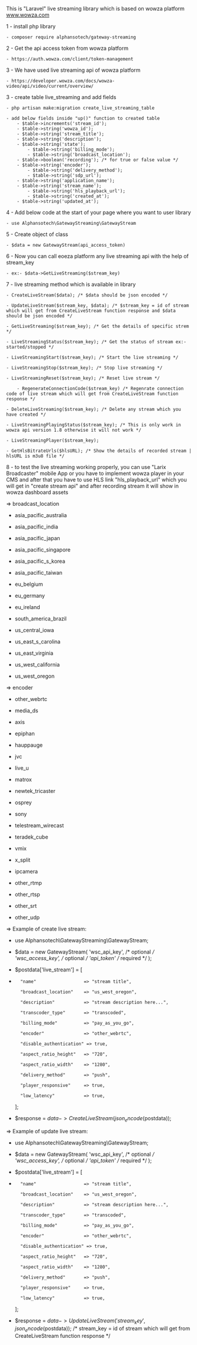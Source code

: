 This is "Laravel" live streaming library which is based on wowza platform www.wowza.com

1 - install php library

	- composer require alphansotech/gateway-streaming
 
2 - Get the api access token from wowza platform

	- https://auth.wowza.com/client/token-management
 
3 - We have used live streaming api of wowza platform

	- https://developer.wowza.com/docs/wowza-video/api/video/current/overview/

3 - create table live_streaming and add fields

	- php artisan make:migration create_live_streaming_table

 	- add below fields inside "up()" function to created table 
  		- $table->increments('stream_id');
    	- $table->string('wowza_id');
      	- $table->string('stream_title');
		- $table->string('description');
  		- $table->string('state');
    		- $table->string('billing_mode');
      		- $table->string('broadcast_location');
		- $table->boolean('recording'); /* for true or false value */
  		- $table->string('encoder');
    		- $table->string('delivery_method');
      		- $table->string('sdp_url');
		- $table->string('application_name');
  		- $table->string('stream_name');
    		- $table->string('hls_playback_url');
      		- $table->string('created_at');
		- $table->string('updated_at');

 
4 - Add below code at the start of your page where you want to user library

	- use Alphansotech\GatewayStreaming\GatewayStream
 
5 - Create object of class

	- $data = new GatewayStream(api_access_token)
 
6 - Now you can call eoeza platform any live streaming api with the help of stream_key

	- ex:- $data->GetLiveStreaming($stream_key)

7 - live streaming method which is available in library

	- CreateLiveStream($data); /* $data should be json encoded */
 
 	- UpdateLiveStream($stream_key, $data); /* $stream_key = id of stream which will get from CreateLiveStream function response and $data should be json encoded */
  
	- GetLiveStreaming($stream_key); /* Get the details of specific strem */
 
	- LiveStreamingStatus($stream_key); /* Get the status of stream ex:- started/stopped */
 
	- LiveStreamingStart($stream_key); /* Start the live streaming */
 
	- LiveStreamingStop($stream_key); /* Stop live streaming */
 
 	- LiveStreamingReset($stream_key); /* Reset live stream */

        - RegenerateConnectionCode($stream_key) /* Regenrate connection code of live stream which will get from CreateLiveStream function response */
  
	- DeleteLiveStreaming($stream_key); /* Delete any stream which you have created */
 
	- LiveStreamingPlayingStatus($stream_key); /* This is only work in wowza api version 1.8 otherwise it will not work */
 
	- LiveStreamingPlayer($stream_key);
 
	- GetHlsBitrateUrls($hlsURL); /* Show the details of recorded stream | hlsURL is m3u8 file */
 
8 - to test the live streaming working properly, you can use "Larix Broadcaster" mobile App or you have to implement wowza player in your CMS and after that you have to use HLS link "hls_playback_url" which you will get in "create stream api" and after recording stream it will show in wowza dashboard assets

=> broadcast_location

- asia_pacific_australia

- asia_pacific_india

- asia_pacific_japan

- asia_pacific_singapore

- asia_pacific_s_korea

- asia_pacific_taiwan

- eu_belgium

- eu_germany

- eu_ireland

- south_america_brazil

- us_central_iowa

- us_east_s_carolina

- us_east_virginia

- us_west_california

- us_west_oregon

=> encoder

- other_webrtc

- media_ds

- axis

- epiphan

- hauppauge

- jvc

- live_u

- matrox

- newtek_tricaster

- osprey

- sony

- telestream_wirecast

- teradek_cube

- vmix

- x_split

- ipcamera

- other_rtmp

- other_rtsp

- other_srt

- other_udp

=> Example of create live stream:

- use Alphansotech\GatewayStreaming\GatewayStream;
- $data = new GatewayStream(
        'wsc_api_key', /* optional */
        'wsc_access_key', /* optional */
	'api_token' /* required */
  );
- $postdata['live_stream'] = [
- 
        "name"                  => "stream title",
  
        "broadcast_location"    => "us_west_oregon",
  
        "description"           => "stream description here...",
  
        "transcoder_type"       => "transcoded",
  
        "billing_mode"          => "pay_as_you_go",
  
        "encoder"               => "other_webrtc",
  
        "disable_authentication" => true,
  
        "aspect_ratio_height"   => "720",
  
        "aspect_ratio_width"    => "1280",
  
        "delivery_method"       => "push",
  
        "player_responsive"     => true,
  
        "low_latency"           => true,
    ];

- $response = $data->CreateLiveStream(json_encode($postdata));

=> Example of update live stream:

- use Alphansotech\GatewayStreaming\GatewayStream;
- $data = new GatewayStream(
        'wsc_api_key', /* optional */
        'wsc_access_key', /* optional */
	'api_token' /* required */
  );
- $postdata['live_stream'] = [
- 
        "name"                  => "stream title",
  
        "broadcast_location"    => "us_west_oregon",
  
        "description"           => "stream description here...",
  
        "transcoder_type"       => "transcoded",
  
        "billing_mode"          => "pay_as_you_go",
  
        "encoder"               => "other_webrtc",
  
        "disable_authentication" => true,
  
        "aspect_ratio_height"   => "720",
  
        "aspect_ratio_width"    => "1280",
  
        "delivery_method"       => "push",
  
        "player_responsive"     => true,
  
        "low_latency"           => true,
    ];

- $response = $data->UpdateLiveStream('stream_key', json_encode($postdata)); /* stream_key = id of stream which will get from CreateLiveStream function response */
